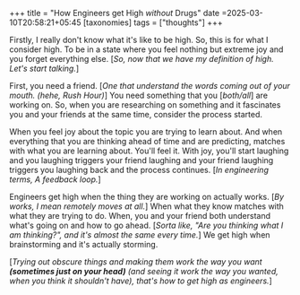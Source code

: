 +++
title = "How Engineers get High *without* Drugs"
date =2025-03-10T20:58:21+05:45 
[taxonomies] 
tags = ["thoughts"]
+++

Firstly, I really don't know what it's like to be high. So, this is for what I
consider high. To be in a state where you feel nothing but extreme joy and you
forget everything else. [_So, now that we have my definition of high. Let's start
talking._]

First, you need a friend. [_One that understand the words coming out of your mouth.
(hehe, Rush Hour)_] You need something that you [_both/all_] are working on.
So, when you are researching on something and it fascinates you and your friends at
the same time, consider the process started.

When you feel joy about the topic you are trying to learn about. And when everything
that you are thinking ahead of time and are predicting, matches with what you are learning
about. You'll feel it. With joy, you'll start laughing and you laughing triggers your friend
laughing and your friend laughing triggers you laughing back and the process continues.
[_In engineering terms, A feedback loop._]

Engineers get high when the thing they are working on actually works. [_By works, I mean remotely
moves at all._] When what they know matches with what they are trying to do. When, you and your
friend both understand what's going on and how to go ahead. [_Sorta like, "Are you thinking what I
am thinking?", and it's almost the same every time._] We get high when brainstorming and it's actually
storming.

[_Trying out obscure things and making them work the way you want __(sometimes just on your head)__
(and seeing it work the way you wanted, when you think it shouldn't have), that's how to get high as engineers._]
